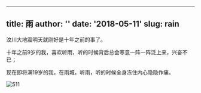 
---
title: 雨
author: ''
date: '2018-05-11'
slug: rain
---

汶川大地震明天就刚好是十年之前的事了。

十年之前9岁的我，喜欢听雨，听的时候背后总会寒意一阵一阵泛上来，兴奋不已；

现在即将满19岁的我，在雨城，听雨，听的时候全身冻住内心隐隐作痛。

![511](https://db.songqi.online/511.jpg)
